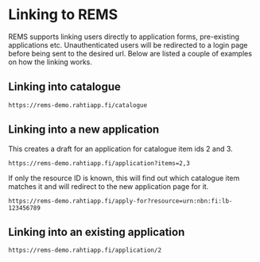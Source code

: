 # Linking to REMS

REMS supports linking users directly to application forms, pre-existing applications etc. Unauthenticated users will be redirected to a login page before being sent to the desired url. Below are listed a couple of examples on how the linking works.

## Linking into catalogue

```
https://rems-demo.rahtiapp.fi/catalogue
```

## Linking into a new application

This creates a draft for an application for catalogue item ids 2 and 3.

```
https://rems-demo.rahtiapp.fi/application?items=2,3
```

If only the resource ID is known, this will find out which catalogue item matches it and will redirect to the new application page for it.

```
https://rems-demo.rahtiapp.fi/apply-for?resource=urn:nbn:fi:lb-123456789
```

## Linking into an existing application

```
https://rems-demo.rahtiapp.fi/application/2
```
